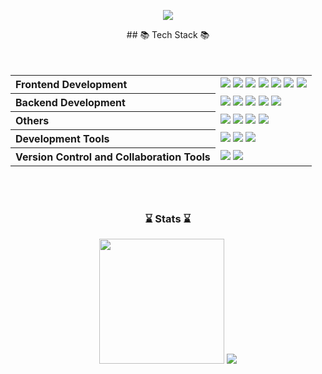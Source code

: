 <p align='center'>
    <img src="https://capsule-render.vercel.app/api?type=waving&color=auto&height=230&section=header&text=Hobe0m%20GitHub!👋🏻&fontSize=70&animation=fadeIn&fontAlignY=38&desc=&descAlignY=51&descAlign=62"/>
</p>

<div align="center">
	## 📚 Tech Stack 📚
</div>
<br>
<br>

<table>
<tbody>
<tr>
<th align="left"> Frontend Development </th>
	<td>
    		<img src="https://img.shields.io/badge/HTML5-E34F26.svg?style=for-the-badge&logo=html5&logoColor=white" />
    		<img src="https://img.shields.io/badge/CSS3-1572B6.svg?style=for-the-badge&logo=css3&logoColor=white" />
    		<img src="https://img.shields.io/badge/Sass-CC6699.svg?style=for-the-badge&logo=sass&logoColor=white" />
    		<img src="https://img.shields.io/badge/JavaScript-F7DF1E.svg?style=for-the-badge&logo=javascript&logoColor=white" />
    		<img src="https://img.shields.io/badge/jQuery-0769AD.svg?style=for-the-badge&logo=jquery&logoColor=white" />
    		<img src="https://img.shields.io/badge/React-61DAFB.svg?style=for-the-badge&logo=react&logoColor=white" />
    		<img src="https://img.shields.io/badge/Thymeleaf-005F0F.svg?style=for-the-badge&logo=thymeleaf&logoColor=white" />
	</td>
</tr>

<tr>
<th align="left"> Backend Development </th>
	<td>
    		<img src="https://img.shields.io/badge/Java-ED8B00.svg?style=for-the-badge&logo=java&logoColor=white" />
    		<img src="https://img.shields.io/badge/Spring-6DB33F.svg?style=for-the-badge&logo=spring&logoColor=white" />
    		<img src="https://img.shields.io/badge/Spring%20Boot-6DB33F.svg?style=for-the-badge&logo=spring-boot&logoColor=white" />
    		<img src="https://img.shields.io/badge/Spring%20Security-6DB33F.svg?style=for-the-badge&logo=spring-security&logoColor=white" />
    		<img src="https://img.shields.io/badge/MySQL-4479A1.svg?style=for-the-badge&logo=mysql&logoColor=white" />
	</td>
</tr>

<tr>
<th align="left"> Others </th>
	<td>
	        <img src="https://img.shields.io/badge/JSON-000000.svg?style=for-the-badge&logo=json&logoColor=white" />
		<img src="https://img.shields.io/badge/AWS-232F3E.svg?style=for-the-badge&logo=amazon-aws&logoColor=white" />
    		<img src="https://img.shields.io/badge/PHP.js-777BB4.svg?style=for-the-badge&logo=php&logoColor=white" />
    		<img src="https://img.shields.io/badge/Redux-764ABC.svg?style=for-the-badge&logo=redux&logoColor=white" />
	</td>
</tr>

<tr>
<th align="left"> Development Tools </th>
	<td>
    		<img src="https://img.shields.io/badge/IntelliJ%20IDEA-000000.svg?style=for-the-badge&logo=intellij-idea&logoColor=white" />
    		<img src="https://img.shields.io/badge/Visual%20Studio%20Code-007ACC.svg?style=for-the-badge&logo=visual-studio-code&logoColor=white" />
    		<img src="https://img.shields.io/badge/Apache%20Tomcat-F8DC75.svg?style=for-the-badge&logo=apache&logoColor=white" />
	</td>
</tr>

<tr>
<th align="left"> Version Control and Collaboration Tools </th>
	<td>
		<img src="https://img.shields.io/badge/Git-F05032.svg?style=for-the-badge&logo=git&logoColor=white" />
		<img src="https://img.shields.io/badge/GitHub-181717.svg?style=for-the-badge&logo=github&logoColor=white" />
	</td>
</tr>
</tbody>
</table>

<br>
<br>

<div align="center">
	<h3> ⌛️ Stats ⌛️ </h2> 
</div>
<div align="center">
	<div>
<!-- 		<img src="https://github-readme-stats.vercel.app/api/top-langs/?username=hobe0m&layout=compact"><br><br>
		<img src="https://github-readme-stats.vercel.app/api?username=hobe0m2&show_icons=true"> -->
<!-- 		<img src="https://github-readme-stats.vercel.app/api?username=hobe0m&show_icons=true&theme=dracula"> -->
		<img src="https://github-readme-stats.vercel.app/api?username=hobe0m&show_icons=true&theme=solarized-light" height="200">
		<img src="https://github-readme-stats.vercel.app/api/top-langs/?username=anuraghazra&layout=compact&theme=solarized-light">
	</div>
</div>
<br/>
<br/>
<br/>
<br/>
<!-- <div align="center">
	<img src="https://capsule-render.vercel.app/api?type=waving&color=auto&height=200&section=footer">
</div> —>
